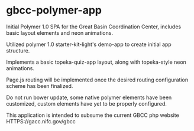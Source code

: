 # gbcc-polymer-app
Initial Polymer 1.0 SPA for the Great Basin Coordination Center, includes basic layout elements and neon animations.

Utilized polymer 1.0 starter-kit-light's demo-app to create initial app structure. 

Implements a basic topeka-quiz-app layout, along with topeka-style neon animations.

Page.js routing will be implemented once the desired routing configuration scheme has been finalized.

Do not run bower update, some native polymer elements have been customized, custom elements have yet to be properly configured.

This application is intended to subsume the current GBCC php website HTTPS://gacc.nifc.gov/gbcc
